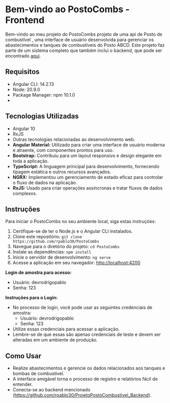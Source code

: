 # Bem-vindo ao PostoCombs - Frontend

Bem-vindo ao meu projeto do PostoCombs projeto de uma api de Posto de combustível , uma interface de usuário desenvolvida para gerenciar os abastecimentos e tanques de combustíveis do Posto ABCD. Este projeto faz parte de um sistema completo que também inclui o backend, que pode ser encontrado [aqui]( https://github.com/rpablo30/ProjetoPostoCombustivel_Backend ).

## Requisitos

- Angular CLI: 14.2.13
- Node: 20.9.0
- Package Manager: npm 10.1.0
- 

## Tecnologias Utilizadas
- Angular 10
- RxJS
- Outras tecnologias relacionadas ao desenvolvimento web.
- **Angular Material:** Utilizado para criar uma interface de usuário moderna e atraente, com componentes prontos para uso.
- **Bootstrap:** Contribuiu para um layout responsivo e design elegante em toda a aplicação.
- **TypeScript:** A linguagem principal para desenvolvimento, fornecendo tipagem estática e outros recursos avançados.
- **NGRX:** Implementou um gerenciamento de estado eficaz para controlar o fluxo de dados na aplicação.
- **RxJS:** Usado para criar operações assíncronas e tratar fluxos de dados complexos.

## Instruções

Para iniciar o PostoCombs no seu ambiente local, siga estas instruções:

1. Certifique-se de ter o Node.js e o Angular CLI instalados.
2. Clone este repositório: `git clone https://github.com/rpablo30/PostoCombs`
3. Navegue para o diretório do projeto: `cd PostoCombs`
4. Instale as dependências: `npm install`
5. Inicie o servidor de desenvolvimento: `ng serve`
6. Acesse a aplicação em seu navegador: [http://localhost:4200](http://localhost:4200)

**Login de amostra para acesso:**
- Usuário: devrodrigopablo
- Senha: 123

**Instruções para o Login:**
- No processo de login, você pode usar as seguintes credenciais de amostra:
  - Usuário: devrodrigopablo
  - Senha: 123
- Utilize essas credenciais para acessar a aplicação.
- Lembre-se de que essas são apenas credenciais de teste e devem ser alteradas em um ambiente de produção.

## Como Usar

- Realize abastecimentos e gerencie os dados relacionados aos tanques e bombas de combustível.
- A interface amigável torna o processo de registro e relatórios fácil de entender.
- Conecta-se ao backend mencionado (https://github.com/rpablo30/ProjetoPostoCombustivel_Backend).
